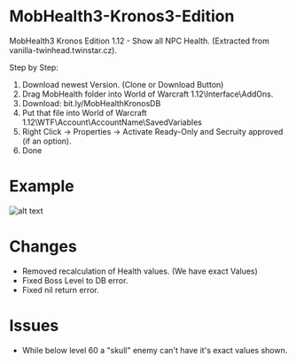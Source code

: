 # MobHealth3-Kronos3-Edition
MobHealth3 Kronos Edition 1.12 - Show all NPC Health. (Extracted from vanilla-twinhead.twinstar.cz).

Step by Step:

1. Download newest Version. (Clone or Download Button)
2. Drag MobHealth folder into World of Warcraft 1.12\Interface\AddOns.
3. Download: bit.ly/MobHealthKronosDB
4. Put that file into World of Warcraft 1.12\WTF\Account\AccountName\SavedVariables
5. Right Click -> Properties -> Activate Ready-Only and Secruity approved (if an option).
6. Done

# Example
![alt text](https://i.imgur.com/MtMUjIQ.png)

# Changes
- Removed recalculation of Health values. (We have exact Values)
- Fixed Boss Level to DB error.
- Fixed nil return error.

# Issues
- While below level 60 a "skull" enemy can't have it's exact values shown.
